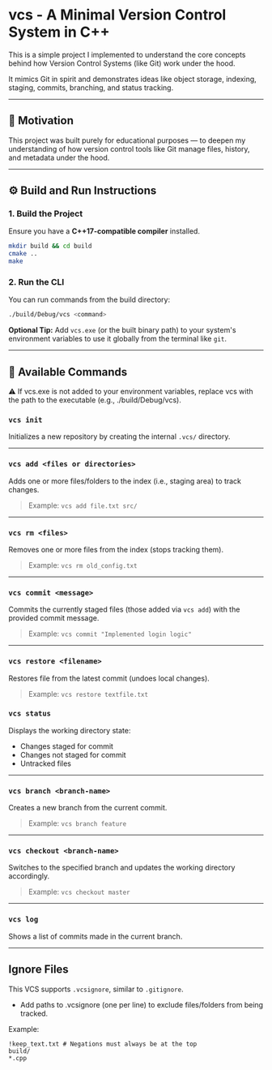 
# vcs - A Minimal Version Control System in C++

This is a simple project I implemented to understand the core concepts behind how Version Control Systems (like Git) work under the hood.

It mimics Git in spirit and demonstrates ideas like object storage, indexing, staging, commits, branching, and status tracking.

---

## 🚀 Motivation

This project was built purely for educational purposes — to deepen my understanding of how version control tools like Git manage files, history, and metadata under the hood.

---

## ⚙️ Build and Run Instructions

### 1. Build the Project

Ensure you have a **C++17-compatible compiler** installed.

```bash
mkdir build && cd build
cmake ..
make
```

### 2. Run the CLI

You can run commands from the build directory:

```bash
./build/Debug/vcs <command>
```

**Optional Tip:** Add `vcs.exe` (or the built binary path) to your system's environment variables to use it globally from the terminal like `git`.

---

## 🧪 Available Commands 

⚠️ If vcs.exe is not added to your environment variables, replace vcs with the path to the executable (e.g., ./build/Debug/vcs).

### `vcs init`
Initializes a new repository by creating the internal `.vcs/` directory.

---

### `vcs add <files or directories>`
Adds one or more files/folders to the index (i.e., staging area) to track changes.

> Example:
> `vcs add file.txt src/`

---

### `vcs rm <files>`
Removes one or more files from the index (stops tracking them).

> Example:
> `vcs rm old_config.txt`

---

### `vcs commit <message>`
Commits the currently staged files (those added via `vcs add`) with the provided commit message.

> Example:
> `vcs commit "Implemented login logic"`

---

### `vcs restore <filename>`
Restores file from the latest commit (undoes local changes).

> Example:
> `vcs restore textfile.txt`

### `vcs status`
Displays the working directory state:
- Changes staged for commit
- Changes not staged for commit
- Untracked files

---

### `vcs branch <branch-name>`
Creates a new branch from the current commit.

> Example:
> `vcs branch feature`

---

### `vcs checkout <branch-name>`
Switches to the specified branch and updates the working directory accordingly.

> Example:
> `vcs checkout master`

---

### `vcs log`
Shows a list of commits made in the current branch.

---

## Ignore Files 

This VCS supports `.vcsignore`, similar to `.gitignore`.
- Add paths to .vcsignore (one per line) to exclude files/folders from being tracked.

Example:
```
!keep_text.txt # Negations must always be at the top 
build/
*.cpp
```
